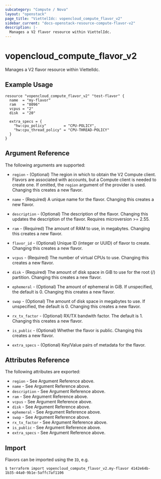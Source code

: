 ```yaml
---
subcategory: "Compute / Nova"
layout: "openstack"
page_title: "ViettelIdc: vopencloud_compute_flavor_v2"
sidebar_current: "docs-openstack-resource-compute-flavor-v2"
description: |-
  Manages a V2 flavor resource within ViettelIdc.
---
```


# vopencloud\_compute\_flavor\_v2

Manages a V2 flavor resource within ViettelIdc.

## Example Usage

```hcl
resource "vopencloud_compute_flavor_v2" "test-flavor" {
  name  = "my-flavor"
  ram   = "8096"
  vcpus = "2"
  disk  = "20"

  extra_specs = {
    "hw:cpu_policy"        = "CPU-POLICY",
    "hw:cpu_thread_policy" = "CPU-THREAD-POLICY"
  }
}
```

## Argument Reference

The following arguments are supported:

* `region` - (Optional) The region in which to obtain the V2 Compute client.
    Flavors are associated with accounts, but a Compute client is needed to
    create one. If omitted, the `region` argument of the provider is used.
    Changing this creates a new flavor.

* `name` - (Required) A unique name for the flavor. Changing this creates a new
    flavor.

* `description` - (Optional) The description of the flavor. Changing this
    updates the description of the flavor. Requires microversion >= 2.55.

* `ram` - (Required) The amount of RAM to use, in megabytes. Changing this
    creates a new flavor.

* `flavor_id` - (Optional) Unique ID (integer or UUID) of flavor to create. Changing
    this creates a new flavor.

* `vcpus` - (Required) The number of virtual CPUs to use. Changing this creates
    a new flavor.

* `disk` - (Required) The amount of disk space in GiB to use for the root
    (/) partition. Changing this creates a new flavor.

* `ephemeral` - (Optional) The amount of ephemeral in GiB. If unspecified,
    the default is 0. Changing this creates a new flavor.

* `swap` - (Optional) The amount of disk space in megabytes to use. If
    unspecified, the default is 0. Changing this creates a new flavor.

* `rx_tx_factor` - (Optional) RX/TX bandwith factor. The default is 1. Changing
    this creates a new flavor.

* `is_public` - (Optional) Whether the flavor is public. Changing this creates
    a new flavor.

* `extra_specs` - (Optional) Key/Value pairs of metadata for the flavor.

## Attributes Reference

The following attributes are exported:

* `region` - See Argument Reference above.
* `name` - See Argument Reference above.
* `description` - See Argument Reference above.
* `ram` - See Argument Reference above.
* `vcpus` - See Argument Reference above.
* `disk` - See Argument Reference above.
* `ephemeral` - See Argument Reference above.
* `swap` - See Argument Reference above.
* `rx_tx_factor` - See Argument Reference above.
* `is_public` - See Argument Reference above.
* `extra_specs` - See Argument Reference above.

## Import

Flavors can be imported using the `ID`, e.g.

```
$ terraform import vopencloud_compute_flavor_v2.my-flavor 4142e64b-1b35-44a0-9b1e-5affc7af1106
```
